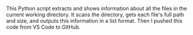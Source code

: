 This Python script extracts and shows information about all the files in the current working directory. It scans the directory, gets each file's full path and size, and outputs this information in a list format. 
Then I pushed this code from VS  Code to GitHub.
